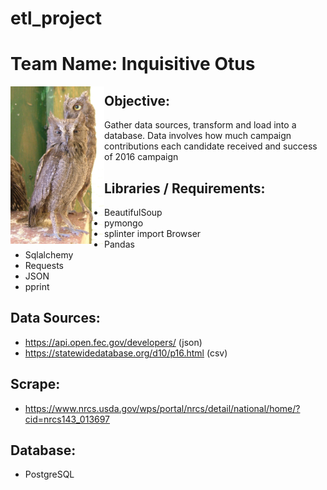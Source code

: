 # etl_project
# Team Name: Inquisitive Otus
 
<img src="./images/image.png"
     alt="owl"
     style="float: left" width='150'/>


## Objective:

Gather data sources, transform and load into a database. 
Data involves how much campaign contributions each candidate received and success of 2016 campaign

## Libraries / Requirements:
* BeautifulSoup
* pymongo
* splinter import Browser
* Pandas
* Sqlalchemy
* Requests
* JSON
* pprint


## Data Sources:

* https://api.open.fec.gov/developers/ (json)
* https://statewidedatabase.org/d10/p16.html (csv)

## Scrape:
* https://www.nrcs.usda.gov/wps/portal/nrcs/detail/national/home/?cid=nrcs143_013697 

## Database:

* PostgreSQL
